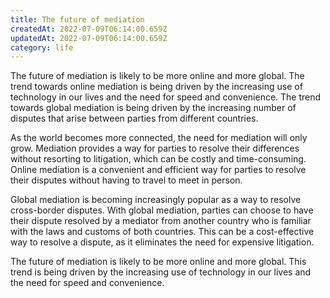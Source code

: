 ```yaml
---
title: The future of mediation
createdAt: 2022-07-09T06:14:00.659Z
updatedAt: 2022-07-09T06:14:00.659Z
category: life
---
```


The future of mediation is likely to be more online and more global. The trend towards online mediation is being driven by the increasing use of technology in our lives and the need for speed and convenience. The trend towards global mediation is being driven by the increasing number of disputes that arise between parties from different countries.

As the world becomes more connected, the need for mediation will only grow. Mediation provides a way for parties to resolve their differences without resorting to litigation, which can be costly and time-consuming. Online mediation is a convenient and efficient way for parties to resolve their disputes without having to travel to meet in person.

Global mediation is becoming increasingly popular as a way to resolve cross-border disputes. With global mediation, parties can choose to have their dispute resolved by a mediator from another country who is familiar with the laws and customs of both countries. This can be a cost-effective way to resolve a dispute, as it eliminates the need for expensive litigation.

The future of mediation is likely to be more online and more global. This trend is being driven by the increasing use of technology in our lives and the need for speed and convenience.
